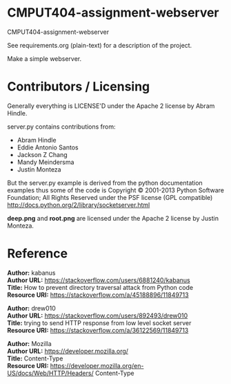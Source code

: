 CMPUT404-assignment-webserver
=============================

CMPUT404-assignment-webserver

See requirements.org (plain-text) for a description of the project.

Make a simple webserver.

Contributors / Licensing
========================

Generally everything is LICENSE'D under the Apache 2 license by Abram Hindle.

server.py contains contributions from:

* Abram Hindle
* Eddie Antonio Santos
* Jackson Z Chang
* Mandy Meindersma
* Justin Monteza 

But the server.py example is derived from the python documentation
examples thus some of the code is Copyright © 2001-2013 Python
Software Foundation; All Rights Reserved under the PSF license (GPL
compatible) http://docs.python.org/2/library/socketserver.html

**deep.png** and **root.png** are licensed under the Apache 2 license by Justin Monteza.

Reference
========================
**Author:** kabanus <br/>
**Author URL:** https://stackoverflow.com/users/6881240/kabanus <br/>
**Title:** How to prevent directory traversal attack from Python code <br/>
**Resource URI:** https://stackoverflow.com/a/45188896/11849713 <br/>

**Author:** drew010 <br/>
**Author URL:** https://stackoverflow.com/users/892493/drew010 <br/>
**Title:** trying to send HTTP response from low level socket server <br/>
**Resource URI:** https://stackoverflow.com/a/36122569/11849713 <br/>

**Author:** Mozilla <br/>
**Author URL:** https://developer.mozilla.org/ <br/>
**Title:** Content-Type <br/>
**Resource URI:** https://developer.mozilla.org/en-US/docs/Web/HTTP/Headers/ Content-Type <br/>
